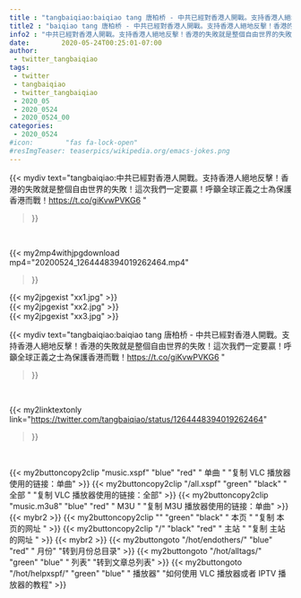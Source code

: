 ```yaml
---
title : "tangbaiqiao:baiqiao tang 唐柏桥 - 中共已經對香港人開戰。支持香港人絕地反擊！香港的失敗就是整個自由世界的失敗！這次我們一定要贏！呼籲全球正義之士為保護香港而戰！https://t.co/giKvwPVKG6 "
title2 : "baiqiao tang 唐柏桥 - 中共已經對香港人開戰。支持香港人絕地反擊！香港的失敗就是整個自由世界的失敗！這次我們一定要贏！呼籲全球正義之士為保護香港而戰！https://t.co/giKvwPVKG6 "
info2 : "中共已經對香港人開戰。支持香港人絕地反擊！香港的失敗就是整個自由世界的失敗！這次我們一定要贏！呼籲全球正義之士為保護香港而戰！https://t.co/giKvwPVKG6 "
date:        2020-05-24T00:25:01-07:00
author:
 - twitter_tangbaiqiao
tags:
 - twitter
 - tangbaiqiao
 - twitter_tangbaiqiao
 - 2020_05
 - 2020_0524
 - 2020_0524_00
categories:
 - 2020_0524
#icon:        "fas fa-lock-open"
#resImgTeaser: teaserpics/wikipedia.org/emacs-jokes.png
---
```


{{< mydiv text="tangbaiqiao:中共已經對香港人開戰。支持香港人絕地反擊！香港的失敗就是整個自由世界的失敗！這次我們一定要贏！呼籲全球正義之士為保護香港而戰！https://t.co/giKvwPVKG6 "
>}}
<br>


{{< my2mp4withjpgdownload mp4="20200524_1264448394019262464.mp4"
>}}

{{< my2jpgexist "xx1.jpg" >}}<br>
{{< my2jpgexist "xx2.jpg" >}}<br>
{{< my2jpgexist "xx3.jpg" >}}<br>



{{< mydiv text="tangbaiqiao:baiqiao tang 唐柏桥 - 中共已經對香港人開戰。支持香港人絕地反擊！香港的失敗就是整個自由世界的失敗！這次我們一定要贏！呼籲全球正義之士為保護香港而戰！https://t.co/giKvwPVKG6 "
>}}
<br>

{{< my2linktextonly link="https://twitter.com/tangbaiqiao/status/1264448394019262464"
>}}


<br>

{{< my2buttoncopy2clip "music.xspf"        "blue"   "red"    " 单曲 "  "复制 VLC 播放器使用的链接：单曲" >}} {{< my2buttoncopy2clip "/all.xspf"         "green"  "black"  " 全部 "  "复制 VLC 播放器使用的链接：全部" >}} {{< my2buttoncopy2clip "music.m3u8"        "blue"   "red"    " M3U  "    "复制 M3U 播放器使用的链接：单曲" >}} {{< mybr2 >}} {{< my2buttoncopy2clip ""                  "green"  "black"  " 本页 "    "复制 本页的网址 " >}} {{< my2buttoncopy2clip "/"                 "black"  "red"    " 主站 "    "复制 主站的网址 " >}} {{< mybr2 >}} {{< my2buttongoto      "/hot/endothers/"   "blue"   "red"    " 月份"   "转到月份总目录" >}} {{< my2buttongoto      "/hot/alltags/"     "green"  "blue"   " 列表"   "转到文章总列表" >}} {{< my2buttongoto      "/hot/helpxspf/"    "green"  "blue"   " 播放器" "如何使用 VLC 播放器或者 IPTV 播放器的教程" >}} 

